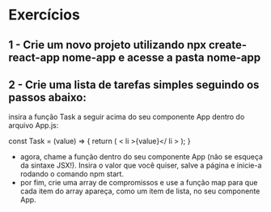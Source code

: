 # Exercícios 

## 1 - Crie um novo projeto utilizando npx create-react-app nome-app e acesse a pasta nome-app

## 2 - Crie uma lista de tarefas simples seguindo os passos abaixo:

insira a função Task a seguir acima do seu componente App dentro do arquivo App.js:

const Task = (value) => {
  return (
    < li >{value}</ li >
  );
}
- agora, chame a função dentro do seu componente App (não se esqueça da sintaxe JSX!). Insira o valor que você quiser, salve a página e inicie-a rodando o comando npm start.
- por fim, crie uma array de compromissos e use a função map para que cada item do array apareça, como um item de lista, no seu componente App.
